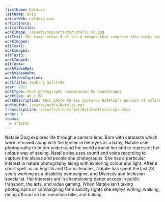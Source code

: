 ```yaml
---
firstName: Natalie
lastName: Doig
artistWeb: natdoig.com
artistInsta:
artistTwitter:
workImage: /assets/img/artists/natalie_v2.jpg
altText: The image shows 3 of the 4 images that comprise this work; image one at the far left corner, shows a cityscape of Edinburgh at sunset with the majestic castle in the background. Image two second form the left shows a tourist looking into the camera with crowds surrounding him in the busy cityscape. Image three, third from the left shows a majestic tree with a small individual looking upwards at its magnificence. The final image on the right hand side shows a seascape with a green island off in the distance.
workImage2:
altText2:
workImage3:
altText3:
workImage4:
altText4:
workVideoMp4:
workVideoWebm:
workVideoCaption:
workTitle: Seeking Solitude
year: 2022
workType: Four photographs accompanied by soundscapes
workSize: 40 x 60
workDescription: This photo series captures Natalie’s pursuit of solitude – on her own terms. Like many visually impaired people, Natalie experiences barriers to safe, spontaneous and independent travel, and choosing to be alone. The soundscapes reflect her experience of the locations. 1.	Blue Edinburgh morning, with distant and close birds chirping. 2.	Alone in a crowd, with people chatting and distant bagpipe music. 3.	Made small by nature, with birdsong, and wind swishing through tree branches. 4.	St Cuthbert’s Isle of dreams, with wading sea birds and distant grey seals
audioLink: /assets/audio/Natalie.mp3
transcriptLink: /assets/transcript/NatalieTranscript.docx
order: 8
teams:
  - artists
---
```


Natalie Doig explores life through a camera lens. Born with cataracts which were removed along with the lenses in her eyes as a baby, Natalie uses photography to better understand the world around her and to represent her unique way of seeing. Natalie also uses sound and voice recording to capture the places and people she photographs. She has a particular interest in nature photography along with exploring colour and light. After a short spell as an English and Drama teacher, Natalie has spent the last 23 years working as a disability campaigner, and Diversity and Inclusion specialist. Her interests are in championing better access in public transport, the arts, and video gaming. When Natalie isn’t taking photographs or campaigning for disability rights she enjoys writing, walking, riding offroad on her mountain bike, and baking.
